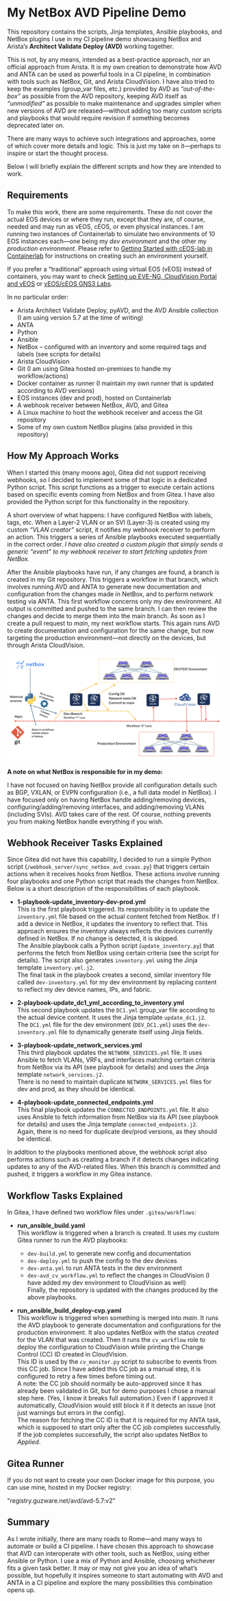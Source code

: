 # My NetBox AVD Pipeline Demo

This repository contains the scripts, Jinja templates, Ansible playbooks, and NetBox plugins I use in my CI pipeline demo showcasing NetBox and Arista’s **Architect Validate Deploy (AVD)** working together.

This is not, by any means, intended as a best-practice approach, nor an official approach from Arista. It is my own creation to demonstrate how AVD and ANTA can be used as powerful tools in a CI pipeline, in combination with tools such as NetBox, Git, and Arista CloudVision. I have also tried to keep the examples (group_var files, etc.) provided by AVD as *“out-of-the-box”* as possible from the AVD repository, keeping AVD itself as *“unmodified”* as possible to make maintenance and upgrades simpler when new versions of AVD are released—without adding too many *custom* scripts and playbooks that would require revision if something becomes deprecated later on.  

There are many ways to achieve such integrations and approaches, some of which cover more details and logic. This is just my take on it—perhaps to inspire or start the thought process.  

Below I will briefly explain the different scripts and how they are intended to work.  

## Requirements

To make this work, there are some requirements. These do not cover the actual EOS devices or where they run, except that they are, of course, needed and may run as vEOS, cEOS, or even physical instances. I am running two instances of Containerlab to simulate two environments of 10 EOS instances each—one being my *dev environment* and the other my *production environment*. Please refer to [Getting Started with cEOS-lab in Containerlab](https://arista.my.site.com/AristaCommunity/s/article/Getting-Started-with-cEOS-lab-in-Containerlab) for instructions on creating such an environment yourself.  

If you prefer a “traditional” approach using virtual EOS (vEOS) instead of containers, you may want to check [Setting up EVE-NG, CloudVision Portal and vEOS](https://arista.my.site.com/AristaCommunity/s/article/setting-up-eve-ng-cloudvision-portal-and-veos) or [vEOS/cEOS GNS3 Labs](https://arista.my.site.com/AristaCommunity/s/article/veos-ceos-gns3-labs).

In no particular order:

- Arista Architect Validate Deploy, pyAVD, and the AVD Ansible collection (I am using version 5.7 at the time of writing)  
- ANTA  
- Python  
- Ansible  
- NetBox – configured with an inventory and some required tags and labels (see scripts for details)  
- Arista CloudVision  
- Git (I am using Gitea hosted on-premises to handle my workflow/actions)  
- Docker container as runner (I maintain my own runner that is updated according to AVD versions)  
- EOS instances (dev and prod), hosted on Containerlab  
- A webhook receiver between NetBox, AVD, and Gitea  
- A Linux machine to host the webhook receiver and access the Git repository  
- Some of my own custom NetBox plugins (also provided in this repository)

## How My Approach Works

When I started this (many moons ago), Gitea did not support receiving webhooks, so I decided to implement some of that logic in a dedicated Python script. This script functions as a trigger to execute certain actions based on specific events coming from NetBox and from Gitea. I have also provided the Python script for this functionality in the repository.  

A short overview of what happens: I have configured NetBox with labels, tags, etc. When a Layer-2 VLAN or an SVI (Layer-3) is created using my custom *“VLAN creator”* script, it notifies my webhook receiver to perform an action. This triggers a series of Ansible playbooks executed sequentially in the correct order. *I have also created a custom plugin that simply sends a generic “event” to my webhook receiver to start fetching updates from NetBox.*  

After the Ansible playbooks have run, if any changes are found, a branch is created in my Git repository. This triggers a workflow in that branch, which involves running AVD and ANTA to generate new documentation and configuration from the changes made in NetBox, and to perform network testing via ANTA. This first workflow concerns only my dev environment. All output is committed and pushed to the same branch. I can then review the changes and decide to merge them into the main branch. As soon as I create a pull request to *main*, my next workflow starts. This again runs AVD to create documentation and configuration for the same change, but now targeting the production environment—not directly on the devices, but through Arista CloudVision.  

![Pipeline Overview](images/pipeline_overview.png)

**A note on what NetBox is responsible for in my demo:**  

I have not focused on having NetBox provide all configuration details such as BGP, VXLAN, or EVPN configuration (i.e., a full data model in NetBox). I have focused only on having NetBox handle adding/removing devices, configuring/adding/removing interfaces, and adding/removing VLANs (including SVIs). AVD takes care of the rest. Of course, nothing prevents you from making NetBox handle everything if you wish.  

## Webhook Receiver Tasks Explained

Since Gitea did not have this capability, I decided to run a simple Python script (`/webhook_server/sync_netbox_avd_cvaas.py`) that triggers certain actions when it receives hooks from NetBox. These actions involve running four playbooks and one Python script that reads the changes from NetBox. Below is a short description of the responsibilities of each playbook.

- **1-playbook-update_inventory-dev-prod.yml**  
  This is the first playbook triggered. Its responsibility is to update the `inventory.yml` file based on the actual content fetched from NetBox. If I add a device in NetBox, it updates the inventory to reflect that. This approach ensures the inventory always reflects the devices currently defined in NetBox. If no change is detected, it is skipped.  
  The Ansible playbook calls a Python script (`update_inventory.py`) that performs the fetch from NetBox using certain criteria (see the script for details). The script also generates `inventory.yml` using the Jinja template `inventory.yml.j2`.  
  The final task in the playbook creates a second, similar inventory file called `dev-inventory.yml` for my dev environment by replacing content to reflect my dev device names, IPs, and fabric.

- **2-playbook-update_dc1_yml_according_to_inventory.yml**  
  This second playbook updates the `DC1.yml` group_var file according to the actual device content. It uses the Jinja template `update_dc1.j2`.  
  The `DC1.yml` file for the dev environment (`DEV_DC1.yml`) uses the `dev-inventory.yml` file to dynamically generate itself using Jinja fields.

- **3-playbook-update_network_services.yml**  
  This third playbook updates the `NETWORK_SERVICES.yml` file. It uses Ansible to fetch VLANs, VRFs, and interfaces matching certain criteria from NetBox via its API (see playbook for details) and uses the Jinja template `network_services.j2`.  
  There is no need to maintain duplicate `NETWORK_SERVICES.yml` files for dev and prod, as they should be identical.

- **4-playbook-update_connected_endpoints.yml**  
  This final playbook updates the `CONNECTED_ENDPOINTS.yml` file. It also uses Ansible to fetch information from NetBox via its API (see playbook for details) and uses the Jinja template `connected_endpoints.j2`.  
  Again, there is no need for duplicate dev/prod versions, as they should be identical.

In addition to the playbooks mentioned above, the webhook script also performs actions such as creating a branch if it detects changes indicating updates to any of the AVD-related files. When this branch is committed and pushed, it triggers a workflow in my Gitea instance.  

## Workflow Tasks Explained

In Gitea, I have defined two workflow files under `.gitea/workflows`:  

- **run_ansible_build.yaml**  
  This workflow is triggered when a branch is created. It uses my custom Gitea runner to run the AVD playbooks:  
  - `dev-build.yml` to generate new config and documentation  
  - `dev-deploy.yml` to push the config to the dev devices  
  - `dev-anta.yml` to run ANTA tests in the dev environment  
  - `dev-avd_cv_workflow.yml` to reflect the changes in CloudVision (I have added my dev environment to CloudVision as well)  
  Finally, the repository is updated with the changes produced by the above playbooks.  

- **run_ansible_build_deploy-cvp.yaml**  
  This workflow is triggered when something is merged into *main*. It runs the AVD playbook to generate documentation and configurations for the production environment. It also updates NetBox with the status *created* for the VLAN that was created. Then it runs the `cv_workflow` role to deploy the configuration to CloudVision while printing the Change Control (CC) ID created in CloudVision.  
  This ID is used by the `cv_monitor.py` script to subscribe to events from this CC job. Since I have added this CC job as a manual step, it is configured to retry a few times before timing out.  
  A note: the CC job should normally be auto-approved since it has already been validated in Git, but for demo purposes I chose a manual step here. (Yes, I know it breaks full automation.) Even if I approved it automatically, CloudVision would still block it if it detects an issue (not just warnings but errors in the config).  
  The reason for fetching the CC ID is that it is required for my ANTA task, which is supposed to start only after the CC job completes successfully. If the job completes successfully, the script also updates NetBox to *Applied*.  

## Gitea Runner

If you do not want to create your own Docker image for this purpose, you can use mine, hosted in my Docker registry:

"registry.guzware.net/avd/avd-5.7:v2"

## Summary

As I wrote initially, there are many roads to Rome—and many ways to automate or build a CI pipeline. I have chosen this approach to showcase that AVD can interoperate with other tools, such as NetBox, using either Ansible or Python. I use a mix of Python and Ansible, choosing whichever fits a given task better. It may or may not give you an idea of what’s possible, but hopefully it inspires someone to start automating with AVD and ANTA in a CI pipeline and explore the many possibilities this combination opens up.

